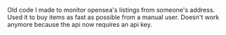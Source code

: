 Old code I made to monitor opensea's listings from someone's address. Used it to buy items as fast as possible from a manual user. Doesn't work anymore because the api now requires an api key.
